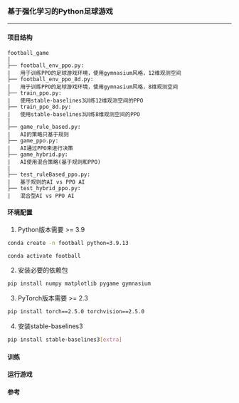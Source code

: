 ### 基于强化学习的Python足球游戏
___
#### 项目结构
```text
football_game
|
├── football_env_ppo.py:  
|   用于训练PPO的足球游戏环境，使用gymnasium风格，12维观测空间
├── football_env_ppo_8d.py:  
|   用于训练PPO的足球游戏环境，使用gymnasium风格，8维观测空间
├── train_ppo.py: 
|   使用stable-baselines3训练12维观测空间的PPO
├── train_ppo_8d.py: 
|   使用stable-baselines3训练8维观测空间的PPO
|
├── game_rule_based.py: 
|   AI的策略只基于规则
├── game_ppo.py: 
|   AI通过PPO来进行决策
├── game_hybrid.py: 
|   AI使用混合策略(基于规则和PPO)
|
├── test_ruleBased_ppo.py:
|   基于规则的AI vs PPO AI
├── test_hybrid_ppo.py:
|   混合型AI vs PPO AI
```

#### 环境配置
1. Python版本需要 >= 3.9
```bash
conda create -n football python=3.9.13
```
```bash
conda activate football
```
2. 安装必要的依赖包
```bash
pip install numpy matplotlib pygame gymnasium
```
3. PyTorch版本需要 >= 2.3
```bash
pip install torch==2.5.0 torchvision==2.5.0
```
4. 安装stable-baselines3
```bash
pip install stable-baselines3[extra]
```

#### 训练

#### 运行游戏

#### 参考